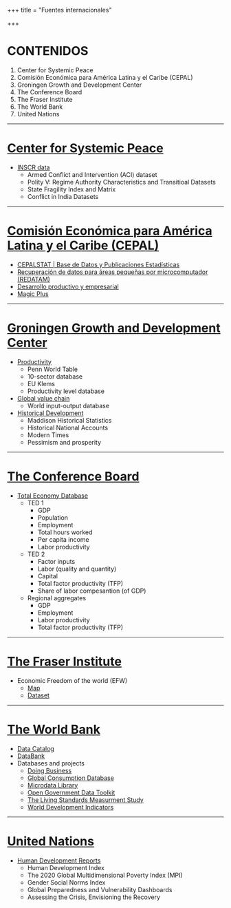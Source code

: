 +++
title = "Fuentes internacionales"

+++

# CONTENIDOS
1. Center for Systemic Peace
2. Comisión Económica para América Latina y el Caribe (CEPAL)
3. Groningen Growth and Development Center
4. The Conference Board
5. The Fraser Institute
6. The World Bank
7. United Nations


---
# [Center for Systemic Peace](http://www.systemicpeace.org/)
* [INSCR data](http://www.systemicpeace.org/inscrdata.html)
    * Armed Conflict and Intervention (ACI) dataset
    * Polity V: Regime Authority Characteristics and Transitioal Datasets
    * State Fragility Index and Matrix
    * Conflict in India Datasets


---
# [Comisión Económica para América Latina y el Caribe (CEPAL)](https://www.cepal.org/es)
* [CEPALSTAT | Base de Datos y Publicaciones Estadísticas](https://estadisticas.cepal.org/cepalstat/Portada.html)
* [Recuperación de datos para áreas pequeñas por microcomputador (REDATAM)](https://www.cepal.org/es/temas/redatam/acerca-redatam)
* [Desarrollo productivo y empresarial](https://www.cepal.org/es/areas-de-trabajo/desarrollo-productivo-y-empresarial)
* [Magic Plus](https://magic.cepal.org/magic/home/)


---
# [Groningen Growth and Development Center](https://www.rug.nl/ggdc/)
* [Productivity](https://www.rug.nl/ggdc/productivity/)
    * Penn World Table
    * 10-sector database
    * EU Klems
    * Productivity level database
* [Global value chain](https://www.rug.nl/ggdc/valuechain/)
    * World input-output database
* [Historical Development](https://www.rug.nl/ggdc/historicaldevelopment/)
    * Maddison Historical Statistics
    * Historical National Accounts
    * Modern Times
    * Pessimism and prosperity


---
# [The Conference Board](https://www.conference-board.org/us/)
* [Total Economy Database](https://www.conference-board.org/data/economydatabase/)
    * TED 1
        * GDP
        * Population
        * Employment
        * Total hours worked
        * Per capita income
        * Labor productivity
    * TED 2
        * Factor inputs
        * Labor (quality and quantity)
        * Capital
        * Total factor productivity (TFP)
        * Share of labor compesantion (of GDP)
    * Regional aggregates
        * GDP
        * Employment
        * Labor productivity
        * Total factor productivity (TFP)


---
# [The Fraser Institute](https://www.fraserinstitute.org/)
* Economic Freedom of the world (EFW)
    * [Map](https://www.fraserinstitute.org/economic-freedom/map?geozone=world&year=2018&page=map)
    * [Dataset](https://www.fraserinstitute.org/economic-freedom/dataset?geozone=world&min-year=2&max-year=0&page=dataset&filter=0)


---
# [The World Bank](http://www.worldbank.org/)
* [Data Catalog](https://datacatalog.worldbank.org/)
* [DataBank](https://databank.worldbank.org/home.aspx)
* Databases and projects
    * [Doing Business](https://www.doingbusiness.org/)
    * [Global Consumption Database](http://datatopics.worldbank.org/consumption/)
    * [Microdata Library](https://microdata.worldbank.org/index.php/home)
    * [Open Government Data Toolkit](http://opendatatoolkit.worldbank.org/en/)
    * [The Living Standards Measurment Study](https://www.worldbank.org/en/programs/lsms)
    * [World Development Indicators](http://datatopics.worldbank.org/world-development-indicators/)


---
# [United Nations](https://www.un.org/)
* [Human Development Reports](http://hdr.undp.org/en)
    * Human Development Index
    * The 2020 Global Multidimensional Poverty Index (MPI)
    * Gender Social Norms Index
    * Global Preparedness and Vulnerability Dashboards
    * Assessing the Crisis, Envisioning the Recovery

